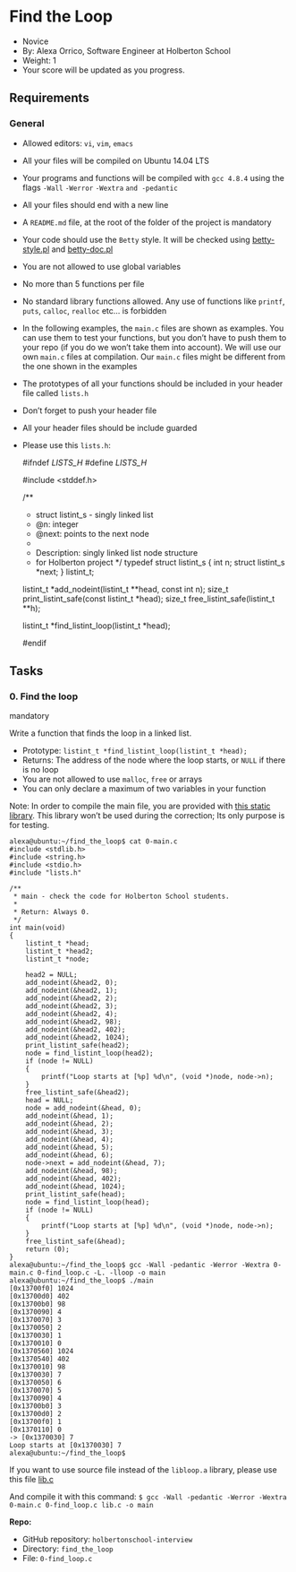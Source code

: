 Find the Loop
=============

*   Novice
*   By: Alexa Orrico, Software Engineer at Holberton School
*   Weight: 1
*   Your score will be updated as you progress.

Requirements
------------

### General

*   Allowed editors: `vi`, `vim`, `emacs`
*   All your files will be compiled on Ubuntu 14.04 LTS
*   Your programs and functions will be compiled with `gcc 4.8.4` using the flags `-Wall` `-Werror` `-Wextra` `and -pedantic`
*   All your files should end with a new line
*   A `README.md` file, at the root of the folder of the project is mandatory
*   Your code should use the `Betty` style. It will be checked using [betty-style.pl](https://github.com/hs-hq/Betty/blob/master/betty-style.pl "betty-style.pl") and [betty-doc.pl](https://github.com/hs-hq/Betty/blob/master/betty-doc.pl "betty-doc.pl")
*   You are not allowed to use global variables
*   No more than 5 functions per file
*   No standard library functions allowed. Any use of functions like `printf`, `puts`, `calloc`, `realloc` etc… is forbidden
*   In the following examples, the `main.c` files are shown as examples. You can use them to test your functions, but you don’t have to push them to your repo (if you do we won’t take them into account). We will use our own `main.c` files at compilation. Our `main.c` files might be different from the one shown in the examples
*   The prototypes of all your functions should be included in your header file called `lists.h`
*   Don’t forget to push your header file
*   All your header files should be include guarded
*   Please use this `lists.h`:

    #ifndef _LISTS_H_
    #define _LISTS_H_

    #include <stddef.h>


    /**
     * struct listint_s - singly linked list
     * @n: integer
     * @next: points to the next node
     *
     * Description: singly linked list node structure
     * for Holberton project
     */
    typedef struct listint_s
    {
        int n;
        struct listint_s *next;
    } listint_t;

    listint_t *add_nodeint(listint_t **head, const int n);
    size_t print_listint_safe(const listint_t *head);
    size_t free_listint_safe(listint_t **h);

    listint_t *find_listint_loop(listint_t *head);

    #endif


Tasks
-----

### 0\. Find the loop

mandatory

Write a function that finds the loop in a linked list.

*   Prototype: `listint_t *find_listint_loop(listint_t *head);`
*   Returns: The address of the node where the loop starts, or `NULL` if there is no loop
*   You are not allowed to use `malloc`, `free` or arrays
*   You can only declare a maximum of two variables in your function

Note: In order to compile the main file, you are provided with [this static library](https://s3.eu-west-3.amazonaws.com/hbtn.intranet.project.files/interviews/472/libloop.a "this static library"). This library won’t be used during the correction; Its only purpose is for testing.

    alexa@ubuntu:~/find_the_loop$ cat 0-main.c
    #include <stdlib.h>
    #include <string.h>
    #include <stdio.h>
    #include "lists.h"

    /**
     * main - check the code for Holberton School students.
     *
     * Return: Always 0.
     */
    int main(void)
    {
        listint_t *head;
        listint_t *head2;
        listint_t *node;

        head2 = NULL;
        add_nodeint(&head2, 0);
        add_nodeint(&head2, 1);
        add_nodeint(&head2, 2);
        add_nodeint(&head2, 3);
        add_nodeint(&head2, 4);
        add_nodeint(&head2, 98);
        add_nodeint(&head2, 402);
        add_nodeint(&head2, 1024);
        print_listint_safe(head2);
        node = find_listint_loop(head2);
        if (node != NULL)
        {
            printf("Loop starts at [%p] %d\n", (void *)node, node->n);
        }
        free_listint_safe(&head2);
        head = NULL;
        node = add_nodeint(&head, 0);
        add_nodeint(&head, 1);
        add_nodeint(&head, 2);
        add_nodeint(&head, 3);
        add_nodeint(&head, 4);
        add_nodeint(&head, 5);
        add_nodeint(&head, 6);
        node->next = add_nodeint(&head, 7);
        add_nodeint(&head, 98);
        add_nodeint(&head, 402);
        add_nodeint(&head, 1024);
        print_listint_safe(head);
        node = find_listint_loop(head);
        if (node != NULL)
        {
            printf("Loop starts at [%p] %d\n", (void *)node, node->n);
        }
        free_listint_safe(&head);
        return (0);
    }
    alexa@ubuntu:~/find_the_loop$ gcc -Wall -pedantic -Werror -Wextra 0-main.c 0-find_loop.c -L. -lloop -o main
    alexa@ubuntu:~/find_the_loop$ ./main
    [0x13700f0] 1024
    [0x13700d0] 402
    [0x13700b0] 98
    [0x1370090] 4
    [0x1370070] 3
    [0x1370050] 2
    [0x1370030] 1
    [0x1370010] 0
    [0x1370560] 1024
    [0x1370540] 402
    [0x1370010] 98
    [0x1370030] 7
    [0x1370050] 6
    [0x1370070] 5
    [0x1370090] 4
    [0x13700b0] 3
    [0x13700d0] 2
    [0x13700f0] 1
    [0x1370110] 0
    -> [0x1370030] 7
    Loop starts at [0x1370030] 7
    alexa@ubuntu:~/find_the_loop$


If you want to use source file instead of the `libloop.a` library, please use this file [lib.c](https://s3.eu-west-3.amazonaws.com/hbtn.intranet/uploads/text/2021/1/79eebf4f9215073644b8cd766a88c8a3f3a0fd88.c?X-Amz-Algorithm=AWS4-HMAC-SHA256&X-Amz-Credential=AKIA4MYA5JM5DUTZGMZG%2F20250606%2Feu-west-3%2Fs3%2Faws4_request&X-Amz-Date=20250606T172342Z&X-Amz-Expires=345600&X-Amz-SignedHeaders=host&X-Amz-Signature=98a2127d64f3ca8845572ecbe34e82528defc964fb02e6585b1e6de5cce52546 "lib.c")

And compile it with this command: `$ gcc -Wall -pedantic -Werror -Wextra 0-main.c 0-find_loop.c lib.c -o main`

**Repo:**

*   GitHub repository: `holbertonschool-interview`
*   Directory: `find_the_loop`
*   File: `0-find_loop.c`
